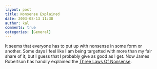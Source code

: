 ```yaml
---
layout: post
title: Nonsense Explained
date: 2003-08-13 11:38
author: kal
comments: true
categories: [General]
---
```

It seems that everyone has to put up with nonsense in some form or another. Some days I feel like I am being targetted with more than my fair share of it, but I guess that I probably give as good as I get. Now James Robertson has handily explained the <a href="http://www.steptwo.com.au/columntwo/archives/000815.html">Three Laws Of Nonsense</a>.

